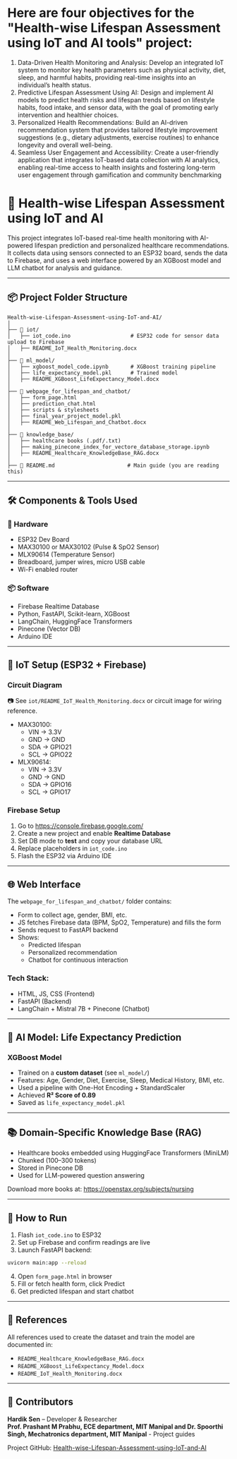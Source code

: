 # Here are four objectives for the "Health-wise Lifespan Assessment using IoT and AI tools" project:
1. Data-Driven Health Monitoring and Analysis: Develop an integrated IoT system to monitor key health parameters such as physical activity, diet, sleep, and harmful habits, providing real-time insights into an individual’s health status.
2. Predictive Lifespan Assessment Using AI: Design and implement AI models to predict health risks and lifespan trends based on lifestyle habits, food intake, and sensor data, with the goal of promoting early intervention and healthier choices.
3. Personalized Health Recommendations: Build an AI-driven recommendation system that provides tailored lifestyle improvement suggestions (e.g., dietary adjustments, exercise routines) to enhance longevity and overall well-being.
4. Seamless User Engagement and Accessibility: Create a user-friendly application that integrates IoT-based data collection with AI analytics, enabling real-time access to health insights and fostering long-term user engagement through gamification and community benchmarking


# 🧠 Health-wise Lifespan Assessment using IoT and AI

This project integrates IoT-based real-time health monitoring with AI-powered lifespan prediction and personalized healthcare recommendations. It collects data using sensors connected to an ESP32 board, sends the data to Firebase, and uses a web interface powered by an XGBoost model and LLM chatbot for analysis and guidance.

---

## 📦 Project Folder Structure

```
Health-wise-Lifespan-Assessment-using-IoT-and-AI/
│
├── 📁 iot/
│   ├── iot_code.ino                   # ESP32 code for sensor data upload to Firebase
│   ├── README_IoT_Health_Monitoring.docx
│
├── 📁 ml_model/
│   ├── xgboost_model_code.ipynb       # XGBoost training pipeline
│   ├── life_expectancy_model.pkl      # Trained model
│   ├── README_XGBoost_LifeExpectancy_Model.docx
│
├── 📁 webpage_for_lifespan_and_chatbot/
│   ├── form_page.html
│   ├── prediction_chat.html
│   ├── scripts & stylesheets
│   ├── final_year_project_model.pkl
│   ├── README_Web_Lifespan_and_Chatbot.docx
│
├── 📁 knowledge_base/
│   ├── healthcare books (.pdf/.txt)
│   ├── making_pinecone_index_for_vectore_database_storage.ipynb
│   ├── README_Healthcare_KnowledgeBase_RAG.docx
│
├── 📄 README.md                       # Main guide (you are reading this)
```

---

## 🛠️ Components & Tools Used

### 🔧 Hardware
- ESP32 Dev Board
- MAX30100 or MAX30102 (Pulse & SpO2 Sensor)
- MLX90614 (Temperature Sensor)
- Breadboard, jumper wires, micro USB cable
- Wi-Fi enabled router

### 📦 Software
- Firebase Realtime Database
- Python, FastAPI, Scikit-learn, XGBoost
- LangChain, HuggingFace Transformers
- Pinecone (Vector DB)
- Arduino IDE

---

## 🔌 IoT Setup (ESP32 + Firebase)

### Circuit Diagram
📷 See `iot/README_IoT_Health_Monitoring.docx` or circuit image for wiring reference.

- MAX30100:
  - VIN → 3.3V
  - GND → GND
  - SDA → GPIO21
  - SCL → GPIO22
- MLX90614:
  - VIN → 3.3V
  - GND → GND
  - SDA → GPIO16
  - SCL → GPIO17

### Firebase Setup
1. Go to https://console.firebase.google.com/
2. Create a new project and enable **Realtime Database**
3. Set DB mode to **test** and copy your database URL
4. Replace placeholders in `iot_code.ino`
5. Flash the ESP32 via Arduino IDE

---

## 🌐 Web Interface

The `webpage_for_lifespan_and_chatbot/` folder contains:
- Form to collect age, gender, BMI, etc.
- JS fetches Firebase data (BPM, SpO2, Temperature) and fills the form
- Sends request to FastAPI backend
- Shows:
  - Predicted lifespan
  - Personalized recommendation
  - Chatbot for continuous interaction

### Tech Stack:
- HTML, JS, CSS (Frontend)
- FastAPI (Backend)
- LangChain + Mistral 7B + Pinecone (Chatbot)

---

## 🧠 AI Model: Life Expectancy Prediction

### XGBoost Model
- Trained on a **custom dataset** (see `ml_model/`)
- Features: Age, Gender, Diet, Exercise, Sleep, Medical History, BMI, etc.
- Used a pipeline with One-Hot Encoding + StandardScaler
- Achieved **R² Score of 0.89**
- Saved as `life_expectancy_model.pkl`

---

## 📚 Domain-Specific Knowledge Base (RAG)

- Healthcare books embedded using HuggingFace Transformers (MiniLM)
- Chunked (100–300 tokens)
- Stored in Pinecone DB
- Used for LLM-powered question answering

Download more books at: https://openstax.org/subjects/nursing

---

## 🧪 How to Run

1. Flash `iot_code.ino` to ESP32
2. Set up Firebase and confirm readings are live
3. Launch FastAPI backend:
```bash
uvicorn main:app --reload
```
4. Open `form_page.html` in browser
5. Fill or fetch health form, click Predict
6. Get predicted lifespan and start chatbot

---

## 📝 References

All references used to create the dataset and train the model are documented in:
- `README_Healthcare_KnowledgeBase_RAG.docx`
- `README_XGBoost_LifeExpectancy_Model.docx`
- `README_IoT_Health_Monitoring.docx`

---

## 🙌 Contributors

**Hardik Sen** – Developer & Researcher  
**Prof. Prashant M Prabhu, ECE department, MIT Manipal and	Dr. Spoorthi Singh, Mechatronics department, MIT Manipal** - Project guides
                                      

Project GitHub: [Health-wise-Lifespan-Assessment-using-IoT-and-AI](https://github.com/HardikSen16/Health-wise-Lifespan-Assessment-using-IoT-and-AI)



